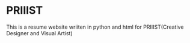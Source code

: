 # PRIIIST 
This is a resume website wriiten in python and html for PRIIIST(Creative Designer and Visual Artist)
